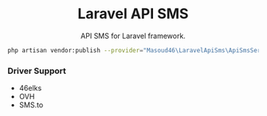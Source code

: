 <h1 align="center">Laravel API SMS</h1>

<p align="center">API SMS for Laravel framework.</p>

```bash
php artisan vendor:publish --provider="Masoud46\LaravelApiSms\ApiSmsServiceProvider" --tag="config"
```

### Driver Support

- 46elks
- OVH
- SMS.to
